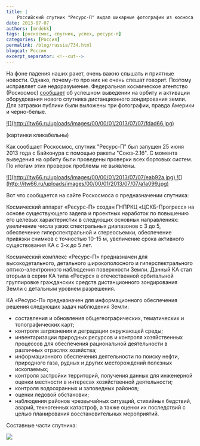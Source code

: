 ```yaml
---
title: |
    Российский спутник "Ресурс-П" выдал шикарные фотографии из космоса!
date: 2013-07-07
authors: [mrdekk]
tags: [роскосмос, спутник, успех, ресурс-п]
categories: [Россия]
permalink: /blog/russia/734.html
blogcat: Россия
excerpt_separator: <!--cut-->
---
```


На фоне падения наших ракет, очень важно слышать и приятные новости. Однако, почему-то про них не очень спешат говорит. Поэтому исправляет сие недоразумение. Федеральная космическое агентство (Роскосмос) [сообщает](http://www.federalspace.ru/main.php?id=2&nid=20195) об успешном выведении на орбиту и активации оборудования нового спутника дистанционного зондирования земли. Для затравки публики были выложены три фотографии, правда Америки и черно-белые.

<a href="http://www.federalspace.ru/img/al/1372855834.jpg">
![](http://itw66.ru/uploads/images/00/00/01/2013/07/07/fdad66.jpg)
</a>

(картинки кликабельны)


<!--cut-->


Как сообщает Роскосмос, спутник "Ресурс-П" был запущен 25 июня 2013 года с Байконура с помощью ракеты "Союз-2.1б". С момента выведения на орбиту были проведены проверки всех бортовых систем. По итогам этих проверок проблемы не выявлены.

<a href="http://www.federalspace.ru/img/al/1372855824.jpg">
![](http://itw66.ru/uploads/images/00/00/01/2013/07/07/eab92a.jpg)
</a>

<a href="http://www.federalspace.ru/img/al/1372855444.jpg">
![](http://itw66.ru/uploads/images/00/00/01/2013/07/07/a1a099.jpg)
</a>

Вот что сообщается на сайте Роскосмоса о предназначении спутника:

Космический аппарат «Ресурс-П» создан  ГНПРКЦ «ЦСКБ-Прогресс» на основе существующего задела и проектных наработок по повышению его целевых характеристик в следующих основных направлениях: увеличение числа узких спектральных диапазонов с 3 до 5, обеспечение гиперспектральной и стереосъемки, обеспечение привязки снимков с точностью 10-15 м, увеличение срока активного существования КА с 3-х до 5 лет.

Космический комплекс «Ресурс-П» предназначен для высокодетального, детального широкополосного и гиперспектрального оптико-электронного наблюдения поверхности Земли. Данный КА стал вторым в серии КА типа «Ресурс» в отечественной орбитальной группировке гражданских средств дистанционного зондирования Земли c детальным уровнем разрешения.

КА «Ресурс-П» предназначен для информационного обеспечения решения следующих задач наблюдения Земли:



- составления и обновления общегеографических, тематических и топографических карт;
- контроля загрязнения и деградации окружающей среды;
- инвентаризации природных ресурсов и контроля хозяйственных процессов для обеспечения рациональной деятельности в различных отраслях хозяйства;
- информационного обеспечения деятельности по поиску нефти, природного газа, рудных и других месторождений полезных ископаемых;
- контроля застройки территорий, получения данных для инженерной оценки местности в интересах хозяйственной деятельности;
- контроля водоохранных и заповедных районов;
- оценки ледовой обстановки;
- наблюдения районов чрезвычайных ситуаций, стихийных бедствий, аварий, техногенных катастроф, а также оценки их последствий с целью планирования восстановительных мероприятий.



Составные части спутника:


![](http://itw66.ru/uploads/images/00/00/01/2013/07/07/26a3d4.jpg)

